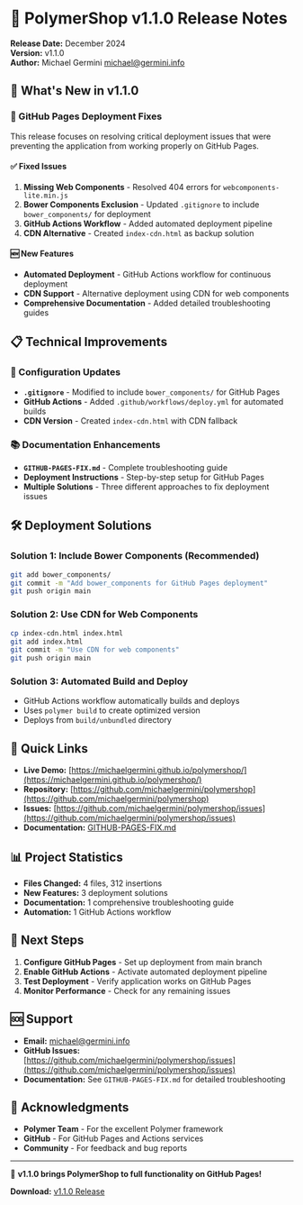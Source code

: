 # 🚀 PolymerShop v1.1.0 Release Notes

**Release Date:** December 2024  
**Version:** v1.1.0  
**Author:** Michael Germini <michael@germini.info>

## 🎉 What's New in v1.1.0

### 🔧 GitHub Pages Deployment Fixes

This release focuses on resolving critical deployment issues that were preventing the application from working properly on GitHub Pages.

#### ✅ Fixed Issues

1. **Missing Web Components** - Resolved 404 errors for `webcomponents-lite.min.js`
2. **Bower Components Exclusion** - Updated `.gitignore` to include `bower_components/` for deployment
3. **GitHub Actions Workflow** - Added automated deployment pipeline
4. **CDN Alternative** - Created `index-cdn.html` as backup solution

#### 🆕 New Features

- **Automated Deployment** - GitHub Actions workflow for continuous deployment
- **CDN Support** - Alternative deployment using CDN for web components
- **Comprehensive Documentation** - Added detailed troubleshooting guides

## 📋 Technical Improvements

### 🔧 Configuration Updates

- **`.gitignore`** - Modified to include `bower_components/` for GitHub Pages
- **GitHub Actions** - Added `.github/workflows/deploy.yml` for automated builds
- **CDN Version** - Created `index-cdn.html` with CDN fallback

### 📚 Documentation Enhancements

- **`GITHUB-PAGES-FIX.md`** - Complete troubleshooting guide
- **Deployment Instructions** - Step-by-step setup for GitHub Pages
- **Multiple Solutions** - Three different approaches to fix deployment issues

## 🛠️ Deployment Solutions

### Solution 1: Include Bower Components (Recommended)
```bash
git add bower_components/
git commit -m "Add bower_components for GitHub Pages deployment"
git push origin main
```

### Solution 2: Use CDN for Web Components
```bash
cp index-cdn.html index.html
git add index.html
git commit -m "Use CDN for web components"
git push origin main
```

### Solution 3: Automated Build and Deploy
- GitHub Actions workflow automatically builds and deploys
- Uses `polymer build` to create optimized version
- Deploys from `build/unbundled` directory

## 🔗 Quick Links

- **Live Demo:** [https://michaelgermini.github.io/polymershop/](https://michaelgermini.github.io/polymershop/)
- **Repository:** [https://github.com/michaelgermini/polymershop](https://github.com/michaelgermini/polymershop)
- **Issues:** [https://github.com/michaelgermini/polymershop/issues](https://github.com/michaelgermini/polymershop/issues)
- **Documentation:** [GITHUB-PAGES-FIX.md](GITHUB-PAGES-FIX.md)

## 📊 Project Statistics

- **Files Changed:** 4 files, 312 insertions
- **New Features:** 3 deployment solutions
- **Documentation:** 1 comprehensive troubleshooting guide
- **Automation:** 1 GitHub Actions workflow

## 🎯 Next Steps

1. **Configure GitHub Pages** - Set up deployment from main branch
2. **Enable GitHub Actions** - Activate automated deployment pipeline
3. **Test Deployment** - Verify application works on GitHub Pages
4. **Monitor Performance** - Check for any remaining issues

## 🆘 Support

- **Email:** michael@germini.info
- **GitHub Issues:** [https://github.com/michaelgermini/polymershop/issues](https://github.com/michaelgermini/polymershop/issues)
- **Documentation:** See `GITHUB-PAGES-FIX.md` for detailed troubleshooting

## 🙏 Acknowledgments

- **Polymer Team** - For the excellent Polymer framework
- **GitHub** - For GitHub Pages and Actions services
- **Community** - For feedback and bug reports

---

🎉 **v1.1.0 brings PolymerShop to full functionality on GitHub Pages!**

**Download:** [v1.1.0 Release](https://github.com/michaelgermini/polymershop/releases/tag/v1.1.0)
